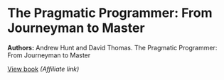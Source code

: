 # The Pragmatic Programmer: From Journeyman to Master

**Authors:** Andrew Hunt and David Thomas. The Pragmatic Programmer: From Journeyman to Master

[View book](https://amzn.to/2xMm342) _(Affiliate link)_
